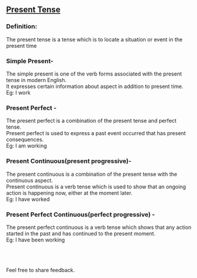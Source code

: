 ## [Present Tense](https://Prayuja-Teli.github.io/Blog/PresentTense)<br/>

### Definition:<br/>
The present tense is a tense which is to locate a situation or event in the present time <br/>

### Simple Present- <br/>
The simple present is one of the verb forms associated with the present tense in modern English.<br/>
It expresses certain information about aspect in addition to present time.<br/>
Eg: I work<br/>
### Present Perfect -
The present perfect is a combination of the present tense and perfect tense.<br/>
Present perfect is used to express a past event occurred that has present consequences.<br/>
Eg: I am working<br/>
### Present Continuous(present progressive)- 
The present continuous is a combination of the present tense with the continuous aspect.<br/>
Present continuous is a verb tense which is used to show that an ongoing action is happening now, either at the moment later.<br/>
Eg: I have worked<br/>
### Present Perfect Continuous(perfect progressive) - <br/>
The present perfect continuous is a verb tense which shows that any action started in the past and has continued to the present moment.<br/>
Eg: I have been working<br/><br/><br/><br/>

Feel free to share feedback.


